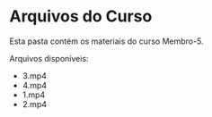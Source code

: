 # Arquivos do Curso

Esta pasta contém os materiais do curso Membro-5.

Arquivos disponíveis:
- 3.mp4
- 4.mp4
- 1.mp4
- 2.mp4